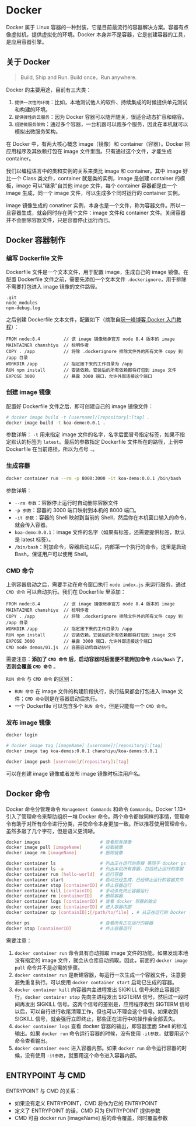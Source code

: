 # Docker

Docker 属于 Linux 容器的一种封装，它是目前最流行的容器解决方案。容器有点像虚拟机，提供虚拟化的环境。Docker 本身并不是容器，它是创建容器的工具，是应用容器引擎。

## 关于 Docker

> Build, Ship and Run. Build once，Run anywhere.

Docker 的主要用途，目前有三大类：

1. `提供一次性的环境`：比如，本地测试他人的软件、持续集成的时候提供单元测试和构建的环境。
2. `提供弹性的云服务`：因为 Docker 容器可以随开随关，很适合动态扩容和缩容。
3. `组建微服务架构`：通过多个容器，一台机器可以跑多个服务，因此在本机就可以模拟出微服务架构。

在 Docker 中，有两大核心概念 image（镜像）和 container（容器）。Docker 把应用程序及其依赖打包在 image 文件里面。只有通过这个文件，才能生成 container。

我们以编程语言中的类和实例的关系来类比 image 和 container。其中 image 好比一个 Class 类文件，container 就是类的实例，image 是创建 container 的模板，image 可以“继承”自其他 image 文件，每个 container 容器都是由一个 image 生成，同一个 image 文件，可以生成多个同时运行的 container 实例。

image 镜像生成的 conatiner 实例，本身也是一个文件，称为容器文件。所以一旦容器生成，就会同时存在两个文件：image 文件和 container 文件。关闭容器并不会删除容器文件，只是容器停止运行而已。

## Docker 容器制作

### 编写 Dockerfile 文件

Dockerfile 文件是一个文本文件，用于配置 image，生成自己的 image 镜像。在配置 Dockerfile 文件之前，需要先添加一个文本文件 `.dockerignore`，用于排除不需要打包进入 image 镜像的文件路径。

```text
.git
node_modules
npm-debug.log
```

之后创建 Dockerfile 文本文件，配置如下（摘取自[阮一峰博客 Docker 入门教程](http://www.ruanyifeng.com/blog/2018/02/docker-tutorial.html)）：

```text
FROM node:8.4         // 该 image 镜像继承官方 node 8.4 版本的 image
MAINTAINER chanshiyu  // 标明作者
COPY . /app           // 将除 .dockerignore 排除文件外的所有文件 copy 到 /app 目录
WORKDIR /app          // 指定接下来的工作目录为 /app
RUN npm install       // 安装依赖，安装后的所有依赖都将打包到 image 文件
EXPOSE 3000           // 暴露 3000 端口，允许外部连接这个端口
```

### 创建 image 镜像

配置好 Dockerfile 文件之后，即可创建自己的 image 镜像文件：

```bash
# docker image build -t [username]/[repository]:[tag] .
docker image build -t koa-demo:0.0.1 .
```

参数详解： `-t` 用来指定 image 文件的名字，名字后面冒号指定标签，如果不指定默认的标签为 `latest`。最后的参数指定 Dockerfile 文件所在的路径，上例中 Dockerfile 在当前路径，所以为点号 `.`。

### 生成容器

```bash
docker container run --rm -p 8000:3000 -it koa-demo:0.0.1 /bin/bash
```

参数详解：

- `--rm 参数`：容器停止运行时自动删除容器文件
- `-p 参数`：容器的 3000 端口映射到本机的 8000 端口。
- `-it 参数`：容器的 Shell 映射到当前的 Shell，然后你在本机窗口输入的命令，就会传入容器。
- `koa-demo:0.0.1`：image 文件的名字（如果有标签，还需要提供标签，默认是 latest 标签）。
- `/bin/bash`：附加命令，容器启动以后，内部第一个执行的命令。这里是启动 Bash，保证用户可以使用 Shell。

### CMD 命令

上例容器启动之后，需要手动在命令窗口执行 `node index.js` 来运行服务，通过 `CMD 命令` 可以自动执行。我们在 Dockerfile 里添加：

```text
FROM node:8.4         // 该 image 镜像继承官方 node 8.4 版本的 image
MAINTAINER chanshiyu  // 标明作者
COPY . /app           // 将除 .dockerignore 排除文件外的所有文件 copy 到 /app 目录
WORKDIR /app          // 指定接下来的工作目录为 /app
RUN npm install       // 安装依赖，安装后的所有依赖都将打包到 image 文件
EXPOSE 3000           // 暴露 3000 端口，允许外部连接这个端口
CMD node demos/01.js  // 容器启动后自动执行
```

需要注意：**添加了 `CMD 命令` 后，启动容器时后面便不能附加命令 `/bin/bash` 了，否则会覆盖 `CMD 命令`** 。

`RUN 命令` 与 `CMD 命令` 的区别：

- `RUN 命令` 在 image 文件的构建阶段执行，执行结果都会打包进入 image 文件；`CMD 命令`则是在容器启动后执行。
- 一个 Dockerfile 可以包含多个 `RUN 命令`，但是只能有一个 `CMD 命令`。

### 发布 image 镜像

```bash
docker login

# docker image tag [imageName] [username]/[repository]:[tag]
docker image tag koa-demos:0.0.1 chanshiyu/koa-demos:0.0.1

docker image push [username]/[repository]:[tag]
```

可以在创建 image 镜像或者发布 image 镜像时标注用户名。

## Docker 命令

Docker 命令分管理命令 `Management Commands` 和命令 `Commands`。Docker 1.13+ 引入了管理命令来帮助组织一堆 Docker 命令。两个命令都做同样的事情，管理命令有助于对所有命令进行分类，并使命令本身更加一致。所以推荐使用管理命令，虽然多敲了几个字符，但是语义更清晰。

```bash
docker images                       # 查看现有镜像
docker image pull [imageName]       # 拉取镜像
docker image rm [imageName]         # 删除镜像

docker container ls                 # 列出正在运行的容器 等同于 docker ps
docker container ls -a              # 列出本机所有容器，包括终止运行的容器
docker container run [hello-world]  # 运行容器
docker container start              # 启动已经生成、已经停止运行的容器文件
docker container stop [containerID] # 终止容器运行
docker container kill [containID]   # 手动杀死终止容器运行
docker container rm [containerID]   # 删除容器
docker container logs [containerID] # 查看 docker 容器的输出
docker container exec [containerID] # 进入容器内部
docker container cp [containID]:[/path/to/file] . # 从正在运行的 Docker 容器里面，将文件拷贝到本机

docker ps                           # 查看所有正在运行的容器
docker stop [containerID]           # 终止容器运行
```

需要注意：

1. `docker container run` 命令具有自动抓取 image 文件的功能。如果发现本地没有指定的 image 文件，就会从仓库自动抓取。因此，前面的 `docker image pull` 命令并不是必需的步骤。
2. `docker container run` 是新建容器，每运行一次生成一个容器文件，注意要避免重复执行。可以使用 `docker container start` 启动已生成的容器。
3. `docker container kill` 向容器内主进程发出 SIGKILL 信号来终止容器运行。`docker container stop` 先向主进程发出 SIGTERM 信号，然后过一段时间再发出 SIGKILL 信号。这两个信号的差别是，应用程序收到 SIGTERM 信号以后，可以自行进行收尾清理工作，但也可以不理会这个信号。如果收到 SIGKILL 信号，就会强行立即终止，那些正在进行中的操作会全部丢失。
4. `docker container logs` 查看 docker 容器的输出，即容器里面 Shell 的标准输出。如果 `docker run` 命令运行容器的时候，没有使用 `-it参数`，就要用这个命令查看输出。
5. `docker container exec` 进入容器内部。如果 `docker run` 命令运行容器的时候，没有使用 `-it参数`，就要用这个命令进入容器内部。

## ENTRYPOINT 与 CMD

ENTRYPOINT 与 CMD 的关系：

- 如果没有定义 ENTRYPOINT，CMD 将作为它的 ENTRYPOINT
- 定义了 ENTRYPOINT 的话，CMD 只为 ENTRYPOINT 提供参数
- CMD 可由 docker run [imageName] 后的命令覆盖，同时覆盖参数
